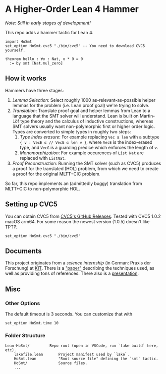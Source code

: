 # A Higher-Order Lean 4 Hammer

*Note: Still in early stages of development!*

This repo adds a hammer tactic for Lean 4.
```lean
import HoSmt
set_option HoSmt.cvc5 "./bin/cvc5" -- You need to download CVC5 yourself.

theorem hello : ∀x : Nat, x * 0 = 0
  := by smt [Nat.mul_zero]
```

## How it works

Hammers have three stages:
1. *Lemma Selection*: Select roughly 1000 as-relevant-as-possible helper lemmas for the
   problem (i.e. Lean proof goal) we're trying to solve.
2. *Translation*: Translate proof goal and helper lemmas from Lean to a language that the
   SMT solver will understand.
   Lean is built on Martin-Löf type theory and the calculus of inductive constructions,
   whereas SMT solvers usually want non-polymorphic first or higher order logic.
   Types are converted to simple types in roughly two steps:
   1. *Type index erasure*: For example replacing `Vec α len` with a subtype
      `{ v : VecE α // VecG α len v }`, where `VecE` is the index-erased type, and `VecG` is a guarding predice which enforces the length of `v`.
   2. *Monomorphization*: For example occurences of `List Nat` are replaced with `ListNat`.
3. *Proof Reconstruction*: Running the SMT solver (such as CVC5) produces a proof for
   the translated (HOL) problem, from which we need to create a proof for the original
   MLTT+CIC problem.

So far, this repo implements an (admittedly buggy) translation from MLTT+CIC to non-polymorphic HOL.

## Setting up CVC5

You can obtain CVC5 from [CVC5's GitHub Releases][cvc5].
Tested with CVC5 1.0.2 macOS arm64.
For some reason the newest version (1.0.5) doesn't like TPTP.
```lean
set_option HoSmt.cvc5 "./bin/cvc5"
```

## Documents
This project originates from a *science internship* (in German: Praxis der Forschung) at
[KIT](https://kit.edu/).
There is a ["paper"](doc/2023-05-17%20Paper.pdf) describing the techniques used,
as well as providing tons of references.
There also is a [presentation](doc/2023-06-15%20Final%20Presentation.pdf).

## Misc

### Other Options

The default timeout is 3 seconds.
You can customize that with
```lean
set_option HoSmt.time 10
```

### Folder Structure
```
Lean-HoSmt/         Repo root (open in VSCode, run `lake build` here, etc).
    lakefile.lean       Project manifest used by `lake`.
    HoSmt.lean          "Root source file" defining the `smt` tactic.
    HoSmt/              Source files.
    ...
```

[cvc5]: https://github.com/cvc5/cvc5/releases/tag/cvc5-1.0.2